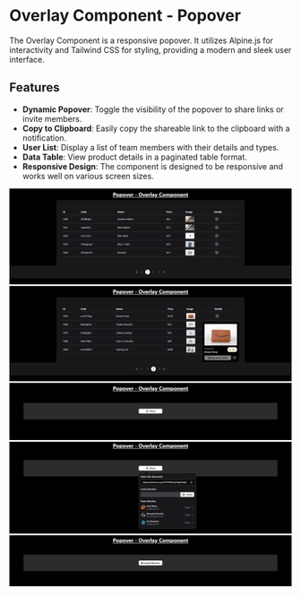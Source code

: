 # Overlay Component - Popover

The Overlay Component is a responsive popover. It utilizes Alpine.js for interactivity and Tailwind CSS for styling, providing a modern and sleek user interface.

## Features

- **Dynamic Popover**: Toggle the visibility of the popover to share links or invite members.
- **Copy to Clipboard**: Easily copy the shareable link to the clipboard with a notification.
- **User List**: Display a list of team members with their details and types.
- **Data Table**: View product details in a paginated table format.
- **Responsive Design**: The component is designed to be responsive and works well on various screen sizes.

![popover](media/dataTable.png)
![popover](media/displayProduct.png)
![popover](media/selectItem.png)
![popover](media/selectItem1.png)
![popover](media/selectItem2.png)
